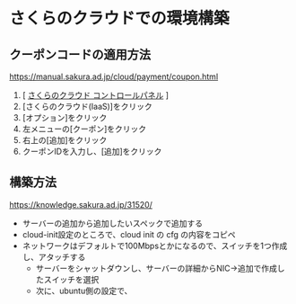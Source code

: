 # さくらのクラウドでの環境構築

## クーポンコードの適用方法

https://manual.sakura.ad.jp/cloud/payment/coupon.html

1. [ [さくらのクラウド コントロールパネル](https://secure.sakura.ad.jp/cloud/) ]
2. [さくらのクラウド(IaaS)]をクリック
3. [オプション]をクリック
4. 左メニューの[クーポン]をクリック
5. 右上の[追加]をクリック
6. クーポンIDを入力し、[追加]をクリック

## 構築方法

https://knowledge.sakura.ad.jp/31520/
- サーバーの追加から追加したいスペックで追加する
- cloud-init設定のところで、cloud init の cfg の内容をコピペ
- ネットワークはデフォルトで100Mbpsとかになるので、スイッチを1つ作成し、アタッチする
  - サーバーをシャットダウンし、サーバーの詳細からNIC→追加で作成したスイッチを選択
  -  次に、ubuntu側の設定で、
<!--stackedit_data:
eyJoaXN0b3J5IjpbLTE4NjU1OTg5MDBdfQ==
-->